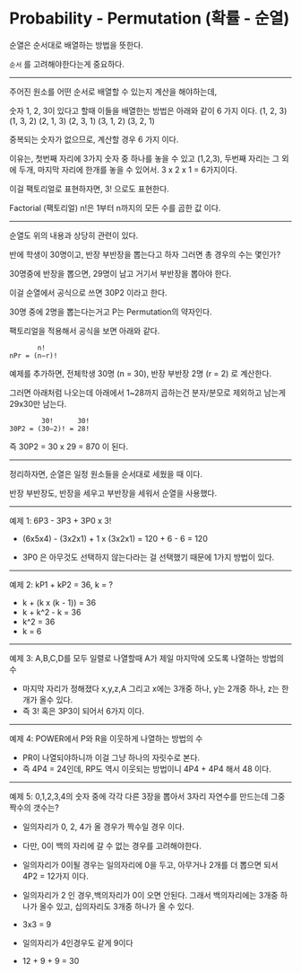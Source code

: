 # Probability - Permutation (확률 - 순열)

순열은 순서대로 배열하는 방법을 뜻한다.

`순서` 를 고려해야한다는게 중요하다.

---

주어진 원소를 어떤 순서로 배열할 수 있는지 계산을 해야하는데,

숫자 1, 2, 3이 있다고 할때 이들을 배열한는 방법은 아래와 같이 6 가지 이다.
(1, 2, 3)
(1, 3, 2)
(2, 1, 3)
(2, 3, 1)
(3, 1, 2)
(3, 2, 1)

중복되는 숫자가 없으므로, 계산할 경우 6 가지 이다.

이유는, 첫번째 자리에 3가지 숫자 중 하나를 놓을 수 있고 (1,2,3), 두번째 자리는 그 외에 두개, 마지막 자리에 한개를 놓을 수 있어서.
3 x 2 x 1 = 6가지이다.

이걸 팩토리얼로 표현하자면, 3! 으로도 표현한다.

Factorial (팩토리얼) n!은 1부터 n까지의 모든 수를 곱한 값 이다.

---

순열도 위의 내용과 상당히 관련이 있다.

반에 학생이 30명이고, 반장 부반장을 뽑는다고 하자 그러면 총 경우의 수는 몇인가?

30명중에 반장을 뽑으면, 29명이 남고 거기서 부반장을 뽑아야 한다.

이걸 순열에서 공식으로 쓰면 30P2 이라고 한다.

30명 중에 2명을 뽑는다는거고 P는 Permutation의 약자인다.

팩토리얼을 적용해서 공식을 보면 아래와 같다.

```
       n!
nPr = (n−r)!
```

예제를 추가하면, 전체학생 30명 (n = 30), 반장 부반장 2명 (r = 2) 로 계산한다.

그러면 아래처럼 나오는데 아래에서 1~28까지 곱하는건 분자/분모로 제외하고 남는게 29x30만 남는다.

```
​        30!      30!
30P2 = (30−2)! = 28!
```

​즉 30P2 = 30 x 29 = 870 이 된다.

---

정리하자면, 순열은 일정 원소들을 순서대로 세웠을 때 이다.

반장 부반장도, 반장을 세우고 부반장을 세워서 순열을 사용했다.

---

예제 1: 6P3 - 3P3 + 3P0 x 3!

- (6x5x4) - (3x2x1) + 1 x (3x2x1) = 120 + 6 - 6 = 120

* 3P0 은 아무것도 선택하지 않는다라는 걸 선택했기 때문에 1가지 방법이 있다.

---

예제 2: kP1 + kP2 = 36, k = ?

- k + (k x (k - 1)) = 36
- k + k^2 - k = 36
- k^2 = 36
- k = 6

---

예제 3: A,B,C,D를 모두 일렬로 나열할때 A가 제일 마지막에 오도록 나열하는 방법의 수

- 마지막 자리가 정해졌다 x,y,z,A 그리고 x에는 3개중 하나, y는 2개중 하나, z는 한개가 올수 있다.
- 즉 3! 혹은 3P3이 되어서 6가지 이다.

---

예제 4: POWER에서 P와 R을 이웃하게 나열하는 방법의 수

- PR이 나열되야하니까 이걸 그냥 하나의 자릿수로 본다.
- 즉 4P4 = 24인데, RP도 역시 이웃되는 방법이니 4P4 + 4P4 해서 48 이다.

---

예제 5: 0,1,2,3,4의 숫자 중에 각각 다른 3장을 뽑아서 3자리 자연수를 만드는데 그중 짝수의 갯수는?

- 일의자리가 0, 2, 4가 올 경우가 짝수일 경우 이다.
- 다만, 0이 백의 자리에 갈 수 없는 경우를 고려해야한다.
- 일의자리가 0이될 경우는 일의자리에 0을 두고, 아무거나 2개를 더 뽑으면 되서 4P2 = 12가지 이다.

- 일의자리가 2 인 경우,백의자리가 0이 오면 안된다. 그래서 백의자리에는 3개중 하나가 올수 있고, 십의자리도 3개중 하나가 올 수 있다.
- 3x3 = 9
- 일의자리가 4인경우도 같게 9이다

- 12 + 9 + 9 = 30
